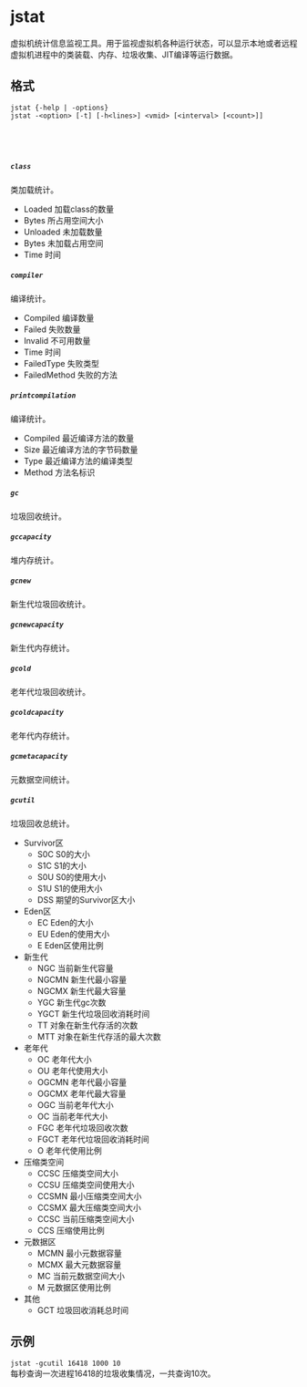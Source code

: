 # jstat

虚拟机统计信息监视工具。用于监视虚拟机各种运行状态，可以显示本地或者远程虚拟机进程中的类装载、内存、垃圾收集、JIT编译等运行数据。

## 格式

```
jstat {-help | -options}
jstat -<option> [-t] [-h<lines>] <vmid> [<interval> [<count>]]
```

## <option>

##### `class` 

类加载统计。

- Loaded 加载class的数量
- Bytes 所占用空间大小
- Unloaded 未加载数量
- Bytes 未加载占用空间
- Time 时间

##### `compiler`
编译统计。

- Compiled 编译数量
- Failed 失败数量
- Invalid 不可用数量
- Time 时间
- FailedType 失败类型
- FailedMethod 失败的方法

##### `printcompilation`
编译统计。

- Compiled 最近编译方法的数量
- Size 最近编译方法的字节码数量
- Type 最近编译方法的编译类型
- Method 方法名标识

##### `gc`
垃圾回收统计。

##### `gccapacity`

堆内存统计。

##### `gcnew`

新生代垃圾回收统计。

##### `gcnewcapacity`

新生代内存统计。

##### `gcold`

老年代垃圾回收统计。

##### `gcoldcapacity`

老年代内存统计。

##### `gcmetacapacity`

元数据空间统计。

##### `gcutil`

垃圾回收总统计。

- Survivor区
    - S0C S0的大小
    - S1C S1的大小
    - S0U S0的使用大小
    - S1U S1的使用大小
    - DSS 期望的Survivor区大小
- Eden区
    - EC Eden的大小
    - EU Eden的使用大小
    - E Eden区使用比例
- 新生代
    - NGC 当前新生代容量
    - NGCMN 新生代最小容量
    - NGCMX 新生代最大容量
    - YGC 新生代gc次数
    - YGCT 新生代垃圾回收消耗时间
    - TT 对象在新生代存活的次数
    - MTT 对象在新生代存活的最大次数
- 老年代
    - OC 老年代大小
    - OU 老年代使用大小
    - OGCMN 老年代最小容量
    - OGCMX 老年代最大容量
    - OGC 当前老年代大小
    - OC 当前老年代大小
    - FGC 老年代垃圾回收次数
    - FGCT 老年代垃圾回收消耗时间
    - O 老年代使用比例
- 压缩类空间
    - CCSC 压缩类空间大小
    - CCSU 压缩类空间使用大小
    - CCSMN 最小压缩类空间大小
    - CCSMX 最大压缩类空间大小
    - CCSC 当前压缩类空间大小
    - CCS 压缩使用比例
- 元数据区
    - MCMN 最小元数据容量
    - MCMX 最大元数据容量
    - MC 当前元数据空间大小
    - M 元数据区使用比例
- 其他
    - GCT 垃圾回收消耗总时间

## 示例

`jstat -gcutil 16418 1000 10`  
每秒查询一次进程16418的垃圾收集情况，一共查询10次。